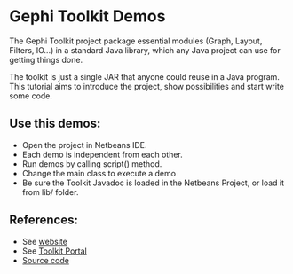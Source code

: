 # Gephi Toolkit Demos

The Gephi Toolkit project package essential modules (Graph, Layout, Filters, IO...) in a standard Java library, which any Java project can use for getting things done.

The toolkit is just a single JAR that anyone could reuse in a Java program. This tutorial aims to introduce the project, show possibilities and start write some code.

## Use this demos:

- Open the project in Netbeans IDE.
- Each demo is independent from each other.
- Run demos by calling script() method.
- Change the main class to execute a demo
- Be sure the Toolkit Javadoc is loaded in the Netbeans Project, or load it from lib/ folder.

## References:

* See [website](http://gephi.org/toolkit)
* See [Toolkit Portal](http://wiki.gephi.org/index.php/Toolkit_portal)
* [Source code](https://github.com/gephi/gephi-toolkit-demos)

